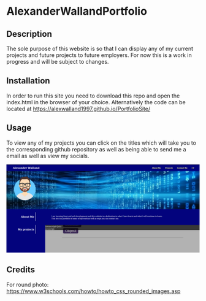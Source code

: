 # AlexanderWallandPortfolio

## Description

The sole purpose of this website is so that I can display any of my current projects and future projects to future employers. For now this is a work in progress and will be subject to changes.

## Installation

In order to run this site you need to download this repo and open the index.html in the browser of your choice. Alternatively the code can be located at https://alexwalland1997.github.io/PortfolioSite/

## Usage

To view any of my projects you can click on the titles which will take you to the corresponding github repository as well as being able to send me a email as well as view my socials.

![alt text](/images/screenshot.png)

## Credits

For round photo: https://www.w3schools.com/howto/howto_css_rounded_images.asp
